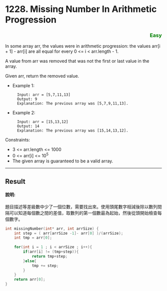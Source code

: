 # 1228. Missing Number In Arithmetic Progression
 
### <div style="color:green ;text-align: right">Easy</div>


In some array arr, the values were in arithmetic progression: the values arr[i + 1] - arr[i] are all equal for every 0 <= i < arr.length - 1.

A value from arr was removed that was not the first or last value in the array.

Given arr, return the removed value.


* Example 1:

        Input: arr = [5,7,11,13]
        Output: 9
        Explanation: The previous array was [5,7,9,11,13].
* Example 2:

        Input: arr = [15,13,12]
        Output: 14
        Explanation: The previous array was [15,14,13,12].


Constraints:

* 3 <= arr.length <= 1000
* 0 <= arr[i] <= $10^5$
* The given array is guaranteed to be a valid array.

***
## Result
#### 說明:
題目描述等差級數中少了一個位數，需要找出來。使用頭尾數字相減後除以數列間隔可以知道每個數之間的差值，取數列的第一個數最為起始，然後從頭開始檢查每個數字。

```c
int missingNumber(int* arr, int arrSize) {
    int step = ( arr[arrSize -1]- arr[0] )/(arrSize);
    int tmp = arr[0];
    
    for(int i = 1 ; i < arrSize ; i++){
        if(arr[i] != (tmp+step)){
            return tmp+step;
        }else{
            tmp += step; 
        }
    }
    return arr[0];
}
```